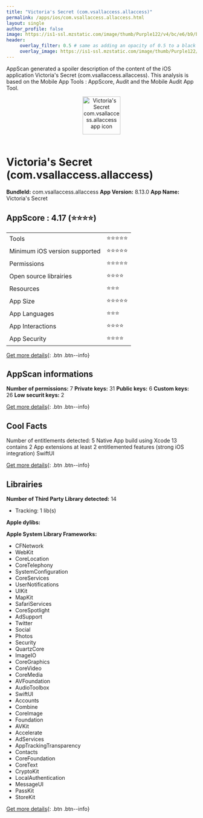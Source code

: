 ```yaml
---
title: "Victoria's Secret (com.vsallaccess.allaccess)"
permalink: /apps/ios/com.vsallaccess.allaccess.html
layout: single
author_profile: false
image: https://is1-ssl.mzstatic.com/image/thumb/Purple122/v4/bc/e6/b9/bce6b9a6-5785-527f-ebd7-1502737fb5e5/AppIcon-1x_U007emarketing-0-5-0-85-220.png/512x512bb.jpg
header: 
     overlay_filter: 0.5 # same as adding an opacity of 0.5 to a black background
     overlay_image: https://is1-ssl.mzstatic.com/image/thumb/Purple122/v4/bc/e6/b9/bce6b9a6-5785-527f-ebd7-1502737fb5e5/AppIcon-1x_U007emarketing-0-5-0-85-220.png/512x512bb.jpg
---
```

AppScan generated a spoiler description of the content of the iOS application Victoria's Secret (com.vsallaccess.allaccess). This analysis is based on the Mobile App Tools : AppScore, Audit and the Mobile Audit App Tool.

  
  
<div style="text-align: center;"><img src="https://is1-ssl.mzstatic.com/image/thumb/Purple122/v4/bc/e6/b9/bce6b9a6-5785-527f-ebd7-1502737fb5e5/AppIcon-1x_U007emarketing-0-5-0-85-220.png/512x512bb.jpg" width="100" height="100" alt="Victoria's Secret com.vsallaccess.allaccess app icon"></div></br>
  
# Victoria's Secret (com.vsallaccess.allaccess)

**BundleId:** com.vsallaccess.allaccess
**App Version:** 8.13.0
**App Name:** Victoria's Secret


## AppScore : 4.17 (⭐️⭐️⭐️⭐️) 

<table>
<tr><td> Tools </td><td> ⭐️⭐️⭐️⭐️⭐️ </td></tr>
<tr><td> Minimum iOS version supported </td><td> ⭐️⭐️⭐️⭐️⭐️ </td></tr>
<tr><td> Permissions </td><td> ⭐️⭐️⭐️⭐️⭐️ </td></tr>
<tr><td> Open source librairies </td><td> ⭐️⭐️⭐️⭐️ </td></tr>
<tr><td> Resources </td><td> ⭐️⭐️⭐️ </td></tr>
<tr><td> App Size </td><td> ⭐️⭐️⭐️⭐️⭐️ </td></tr>
<tr><td> App Languages </td><td> ⭐️⭐️⭐️ </td></tr>
<tr><td> App Interactions </td><td> ⭐️⭐️⭐️⭐️ </td></tr>
<tr><td> App Security </td><td> ⭐️⭐️⭐️⭐️ </td></tr>
</table>

[Get more details](/pricing.html){: .btn .btn--info}  
  
## AppScan informations 

**Number of permissions:** 7
**Private keys:** 31
**Public keys:** 6
**Custom keys:** 26
**Low securit keys:** 2
  
[Get more details](/pricing.html){: .btn .btn--info}

## Cool Facts

Number of entitlements detected: 5
Native App
build using Xcode 13
contains 2 App extensions
at least 2 entitlemented features (strong iOS integration)
SwiftUI
  
[Get more details](/pricing.html){: .btn .btn--info}

## Librairies 
**Number of Third Party Library detected:** 14
- Tracking: 1 lib(s)

**Apple dylibs:**


**Apple System Library Frameworks:**
- CFNetwork
- WebKit
- CoreLocation
- CoreTelephony
- SystemConfiguration
- CoreServices
- UserNotifications
- UIKit
- MapKit
- SafariServices
- CoreSpotlight
- AdSupport
- Twitter
- Social
- Photos
- Security
- QuartzCore
- ImageIO
- CoreGraphics
- CoreVideo
- CoreMedia
- AVFoundation
- AudioToolbox
- SwiftUI
- Accounts
- Combine
- CoreImage
- Foundation
- AVKit
- Accelerate
- AdServices
- AppTrackingTransparency
- Contacts
- CoreFoundation
- CoreText
- CryptoKit
- LocalAuthentication
- MessageUI
- PassKit
- StoreKit


  
[Get more details](/pricing.html){: .btn .btn--info}

